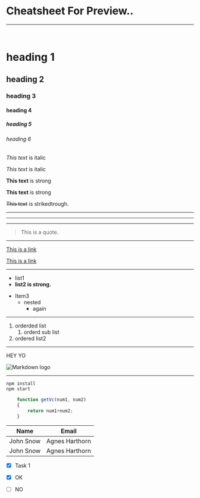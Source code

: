 # Cheatsheet For Preview..


---
</br>

<!-- Headings -->
# heading 1
## heading 2
### heading 3
#### heading 4
##### heading 5
###### heading 6

<!-- Italics -->

*This text* is italic

_This text_ is italic

<!-- Strong -->

**This text** is strong

__This text__ is strong

<!-- Striketrough -->

~~This text~~ is strikedtrough.

<!-- Horizontal rule -->

---
___
***
<!-- Quote -->
>This is a quote.

---
<!-- Links -->
[This is a link](lolita.com)

[This is a link](lolita.com "Preview name")

<!-- unorderd list -->

---

- list1
- **list2 is strong.**
* Item3
    * nested
        * again

<!-- ordered list -->
***
1. orderded list
    1. orderd sub list
1. ordered list2 

---

<!-- In-line code block -->

<p>HEY YO</p>

<!-- image -->
![Markdown logo](https://markdown-here.com/img/icon256.png)

---

<!-- GITHUB-FLAVOUR -->

<!-- code-block -->

```bash
npm install
npm start
```
```javascript
    function getVc(num1, num2)
    {
        return num1+num2;
    }
```

<!-- Tables -->

| Name    | Email   |
|---------|---------|
| John Snow|Agnes Harthorn|
| John Snow|Agnes Harthorn|

<!-- Task lists -->

- [x] Task 1
- [x] OK
- [ ] NO





